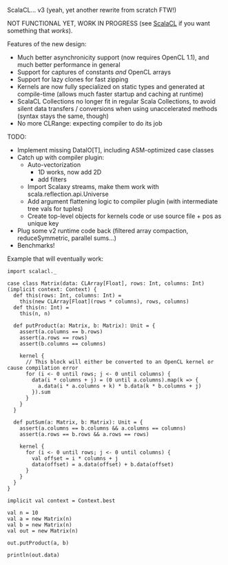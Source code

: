 ScalaCL... v3 (yeah, yet another rewrite from scratch FTW!)

NOT FUNCTIONAL YET, WORK IN PROGRESS (see [ScalaCL](https://code.google.com/p/scalacl/) if you want something that _works_).

Features of the new design:
- Much better asynchronicity support (now requires OpenCL 1.1), and much better performance in general
- Support for captures of constants *and* OpenCL arrays
- Support for lazy clones for fast zipping
- Kernels are now fully specialized on static types and generated at compile-time (allows much faster startup and caching at runtime)
- ScalaCL Collections no longer fit in regular Scala Collections, to avoid silent data transfers / conversions when using unaccelerated methods (syntax stays the same, though)
- No more CLRange: expecting compiler to do its job

TODO:
- Implement missing DataIO[T], including ASM-optimized case classes
- Catch up with compiler plugin:
  - Auto-vectorization
     - 1D works, now add 2D
     - add filters
  - Import Scalaxy streams, make them work with scala.reflection.api.Universe
  - Add argument flattening logic to compiler plugin (with intermediate tree vals for tuples)
  - Create top-level objects for kernels code or use source file + pos as unique key
- Plug some v2 runtime code back (filtered array compaction, reduceSymmetric, parallel sums...)
- Benchmarks!

Example that will eventually work:

    import scalacl._
    
    case class Matrix(data: CLArray[Float], rows: Int, columns: Int)(implicit context: Context) {
      def this(rows: Int, columns: Int) =
        this(new CLArray[Float](rows * columns), rows, columns)
      def this(n: Int) =
        this(n, n)
        
      def putProduct(a: Matrix, b: Matrix): Unit = {
        assert(a.columns == b.rows)
        assert(a.rows == rows)
        assert(b.columns == columns)
        
        kernel {
          // This block will either be converted to an OpenCL kernel or cause compilation error
		  for (i <- 0 until rows; j <- 0 until columns) {
		    data(i * columns + j) = (0 until a.columns).map(k => {
		      a.data(i * a.columns + k) * b.data(k * b.columns + j)
		    }).sum
		  }
	    }
      }
      
      def putSum(a: Matrix, b: Matrix): Unit = {
        assert(a.columns == b.columns && a.columns == columns)
        assert(a.rows == b.rows && a.rows == rows)
        
        kernel {
          for (i <- 0 until rows; j <- 0 until columns) {
          	val offset = i * columns + j
		    data(offset) = a.data(offset) + b.data(offset)
		  }
	    }
      }
    }
            
    implicit val context = Context.best

    val n = 10
    val a = new Matrix(n)
    val b = new Matrix(n)
    val out = new Matrix(n)
    
    out.putProduct(a, b)
    
    println(out.data)
